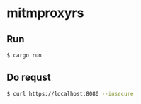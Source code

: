 # mitmproxyrs

## Run

```bash
$ cargo run
```

## Do requst

```bash
$ curl https://localhost:8080 --insecure
```
